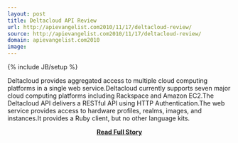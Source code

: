 ```yaml
---
layout: post
title: Deltacloud API Review
url: http://apievangelist.com2010/11/17/deltacloud-review/
source: http://apievangelist.com2010/11/17/deltacloud-review/
domain: apievangelist.com2010
image: 
---
```

{% include JB/setup %}<p>Deltacloud provides aggregated access to multiple cloud computing platforms in a single web service.Deltacloud currently supports seven major cloud computing platforms including Rackspace and Amazon EC2.The Deltacloud API delivers a RESTful API using HTTP Authentication.The web service provides access to hardware profiles, realms, images, and instances.It provides a Ruby client, but no other language kits.</p>
<center><p><a href="http://apievangelist.com2010/11/17/deltacloud-review/" style='padding:25px; font-sze:18px; font-weight: bold;'>Read Full Story</a></p></center>
